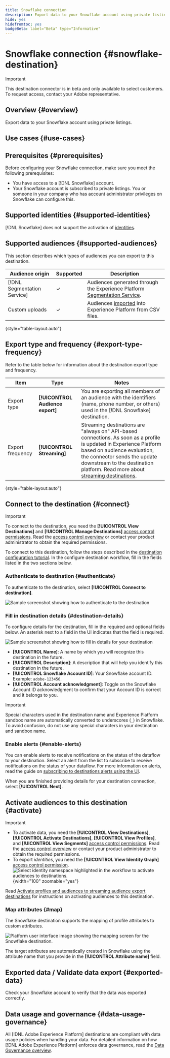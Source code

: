 ```yaml
---
title: Snowflake connection
description: Export data to your Snowflake account using private listings.
hide: yes
hidefromtoc: yes
badgeBeta: label="Beta" type="Informative"
---
```


# Snowflake connection {#snowflake-destination}

>[!IMPORTANT]
>
>This destination connector is in beta and only available to select customers. To request access, contact your Adobe representative.

## Overview {#overview}

Export data to your Snowflake account using private listings.

## Use cases {#use-cases}


## Prerequisites {#prerequisites}

Before configuring your Snowflake connection, make sure you meet the following prerequisites:

* You have access to a [!DNL Snowflake] account.
* Your Snowflake account is subscribed to private listings. You or someone in your company who has account administrator privileges on Snowflake can configure this.

## Supported identities {#supported-identities}

[!DNL Snowflake] does not support the activation of [identities](/help/identity-service/features/namespaces.md).

## Supported audiences {#supported-audiences}

This section describes which types of audiences you can export to this destination.

| Audience origin | Supported | Description | 
|---------|----------|----------|
| [!DNL Segmentation Service] | ✓ | Audiences generated through the Experience Platform [Segmentation Service](../../../segmentation/home.md).|
| Custom uploads | ✓ | Audiences [imported](../../../segmentation/ui/audience-portal.md#import-audience) into Experience Platform from CSV files. |

{style="table-layout:auto"}

## Export type and frequency {#export-type-frequency}

Refer to the table below for information about the destination export type and frequency.

| Item | Type | Notes |
---------|----------|---------|
| Export type | **[!UICONTROL Audience export]** | You are exporting all members of an audience with the identifiers (name, phone number, or others) used in the [!DNL Snowflake] destination.|
| Export frequency | **[!UICONTROL Streaming]** | Streaming destinations are "always on" API-based connections. As soon as a profile is updated in Experience Platform based on audience evaluation, the connector sends the update downstream to the destination platform. Read more about [streaming destinations](/help/destinations/destination-types.md#streaming-destinations).|

{style="table-layout:auto"}

## Connect to the destination {#connect}

>[!IMPORTANT]
> 
>To connect to the destination, you need the **[!UICONTROL View Destinations]** and **[!UICONTROL Manage Destinations]** [access control permissions](/help/access-control/home.md#permissions). Read the [access control overview](/help/access-control/ui/overview.md) or contact your product administrator to obtain the required permissions.

To connect to this destination, follow the steps described in the [destination configuration tutorial](../../ui/connect-destination.md). In the configure destination workflow, fill in the fields listed in the two sections below.

### Authenticate to destination {#authenticate}

To authenticate to the destination, select **[!UICONTROL Connect to destination]**.

![Sample screenshot showing how to authenticate to the destination](../../assets/catalog/cloud-storage/snowflake/authenticate-destination.png)

### Fill in destination details {#destination-details}

To configure details for the destination, fill in the required and optional fields below. An asterisk next to a field in the UI indicates that the field is required.

![Sample screenshot showing how to fill in details for your destination](../../assets/catalog/cloud-storage/snowflake/configure-destination-details.png)

*  **[!UICONTROL Name]**: A name by which you will recognize this destination in the future.
*  **[!UICONTROL Description]**: A description that will help you identify this destination in the future.
*  **[!UICONTROL Snowflake Account ID]**: Your Snowflake account ID. Example: `adobe-123456`.
* **[!UICONTROL Account acknowledgment]**: Toggle on the Snowflake Account ID acknowledgment to confirm that your Account ID is correct and it belongs to you.

>[!IMPORTANT]
>
> Special characters used in the destination name and Experience Platform sandbox name are automatically converted to underscores (`_`) in Snowflake. To avoid confusion, do not use any special characters in your destination and sandbox name.

### Enable alerts {#enable-alerts}

You can enable alerts to receive notifications on the status of the dataflow to your destination. Select an alert from the list to subscribe to receive notifications on the status of your dataflow. For more information on alerts, read the guide on [subscribing to destinations alerts using the UI](../../ui/alerts.md).

When you are finished providing details for your destination connection, select **[!UICONTROL Next]**.

## Activate audiences to this destination {#activate}

>[!IMPORTANT]
> 
>* To activate data, you need the **[!UICONTROL View Destinations]**, **[!UICONTROL Activate Destinations]**, **[!UICONTROL View Profiles]**, and **[!UICONTROL View Segments]** [access control permissions](/help/access-control/home.md#permissions). Read the [access control overview](/help/access-control/ui/overview.md) or contact your product administrator to obtain the required permissions.
>* To export *identities*, you need the **[!UICONTROL View Identity Graph]** [access control permission](/help/access-control/home.md#permissions). <br> ![Select identity namespace highlighted in the workflow to activate audiences to destinations.](/help/destinations/assets/overview/export-identities-to-destination.png "Select identity namespace highlighted in the workflow to activate audiences to destinations."){width="100" zoomable="yes"}

Read [Activate profiles and audiences to streaming audience export destinations](/help/destinations/ui/activate-segment-streaming-destinations.md) for instructions on activating audiences to this destination.

### Map attributes {#map}

The Snowflake destination supports the mapping of profile attributes to custom attributes.

![Platform user interface image showing the mapping screen for the Snowflake destination.](../../assets/catalog/cloud-storage/snowflake/mapping.png)

The target attributes are automatically created in Snowflake using the attribute name that you provide in the **[!UICONTROL Attribute name]** field.

## Exported data / Validate data export {#exported-data}

Check your Snowflake account to verify that the data was exported correctly.

## Data usage and governance {#data-usage-governance}

All [!DNL Adobe Experience Platform] destinations are compliant with data usage policies when handling your data. For detailed information on how [!DNL Adobe Experience Platform] enforces data governance, read the [Data Governance overview](/help/data-governance/home.md).